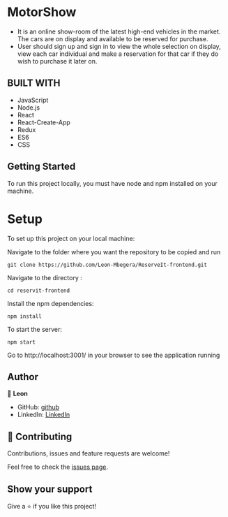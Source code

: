 #  MotorShow
- It is an online show-room of the latest high-end vehicles in the market. The cars are on display and available to be reserved for purchase.
- User should sign up and sign in to view the whole selection on display, view each car individual and make a reservation for that car if they do wish to purchase it later on.


## BUILT WITH
- JavaScript
- Node.js
- React
- React-Create-App
- Redux
- ES6
- CSS

## Getting Started

To run this project locally, you must have node and npm installed on your machine.

# Setup
To set up this project on your local machine:

Navigate to the folder where you want the repository to be copied and run 

`git clone https://github.com/Leon-Mbegera/ReserveIt-frontend.git`

Navigate to the directory :

`cd reservit-frontend`

Install the npm dependencies: 

`npm install`

To start the server: 

`npm start`

Go to http://localhost:3001/ in your browser to see the application running

## Author

👤 **Leon**

- GitHub: [github](https://github.com/Leon-Mbegera)
- LinkedIn: [LinkedIn](https://www.linkedin.com/in/leon-mbegera)

## 🤝 Contributing

Contributions, issues and feature requests are welcome!

Feel free to check the [issues page](https://github.com/Leon-Mbegera/ReserveIt-frontend/issues/).

## Show your support

Give a ⭐️ if you like this project!
